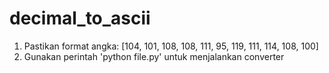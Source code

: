 # decimal_to_ascii

1. Pastikan format angka: [104, 101, 108, 108, 111, 95, 119, 111, 114, 108, 100]
2. Gunakan perintah 'python file.py' untuk menjalankan converter
